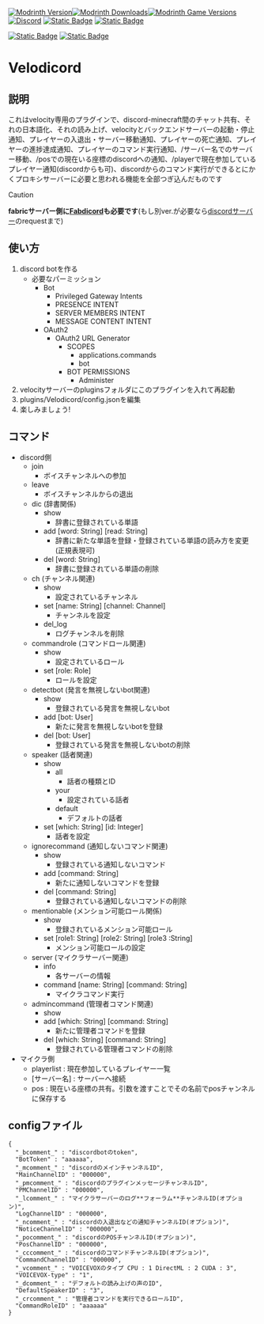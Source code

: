 [![Modrinth Version](https://img.shields.io/modrinth/v/FVtm4KDD?logo=modrinth&color=1bd768)![Modrinth Downloads](https://img.shields.io/modrinth/dt/FVtm4KDD?logo=modrinth&color=1bd768)![Modrinth Game Versions](https://img.shields.io/modrinth/game-versions/FVtm4KDD?logo=modrinth&color=1bd768)](https://modrinth.com/plugin/velodicord)
[![Discord](https://img.shields.io/discord/1241236305741090836?logo=discord&color=5765f2)](https://discord.gg/352Cdy8MjV)
[![Static Badge](https://img.shields.io/badge/litlink-Nekozuki0509-9594f9)](https://lit.link/nekozuki0509)
[![Static Badge](https://img.shields.io/badge/patreon-Nekozuki0509-red?logo=patreon)](https://patreon.com/Nekozuki0509)

[![Static Badge](https://img.shields.io/badge/github-Fabdicord-blue?logo=github)](https://github.com/Nekozuki0509/Fabdicord)
[![Static Badge](https://img.shields.io/badge/github-V4S4J-blue?logo=github)](https://github.com/Nekozuki0509/V4S4J)

# Velodicord
## 説明
これはvelocity専用のプラグインで、discord-minecraft間のチャット共有、それの日本語化、それの読み上げ、velocityとバックエンドサーバーの起動・停止通知、プレイヤーの入退出・サーバー移動通知、プレイヤーの死亡通知、プレイヤーの進捗達成通知、プレイヤーのコマンド実行通知、/サーバー名でのサーバー移動、/posでの現在いる座標のdiscordへの通知、/playerで現在参加しているプレイヤー通知(discordからも可)、discordからのコマンド実行ができるとにかくプロキシサーバーに必要と思われる機能を全部つぎ込んだものです
> [!CAUTION]
> **fabricサーバー側に[Fabdicord](https://modrinth.com/project/fabdicord)も必要です**(もし別ver.が必要なら[discordサーバー](https://discord.gg/352Cdy8MjV)のrequestまで)
## 使い方
1. discord botを作る
   - 必要なパーミッション
     - Bot
       - Privileged Gateway Intents
       - PRESENCE INTENT
       - SERVER MEMBERS INTENT
       - MESSAGE CONTENT INTENT
     - OAuth2
       - OAuth2 URL Generator
         - SCOPES
           - applications.commands
           - bot
         - BOT PERMISSIONS
           - Administer
1. velocityサーバーのpluginsフォルダにこのプラグインを入れて再起動
1. plugins/Velodicord/config.jsonを編集
1. 楽しみましょう!
## コマンド
   - discord側
     - join
       - ボイスチャンネルへの参加
     - leave
       - ボイスチャンネルからの退出
     - dic (辞書関係)
       - show
         - 辞書に登録されている単語
       - add [word: String] [read: String]
         - 辞書に新たな単語を登録・登録されている単語の読み方を変更(正規表現可)
       - del [word: String]
         - 辞書に登録されている単語の削除
     - ch (チャンネル関連)
       - show
         - 設定されているチャンネル
       - set [name: String] [channel: Channel]
         - チャンネルを設定
       - del_log
         - ログチャンネルを削除
     - commandrole (コマンドロール関連)
       - show
         - 設定されているロール
       - set [role: Role]
         - ロールを設定
     - detectbot (発言を無視しないbot関連)
       - show
         - 登録されている発言を無視しないbot
       - add [bot: User]
         - 新たに発言を無視しないbotを登録
       - del [bot: User]
         - 登録されている発言を無視しないbotの削除
     - speaker (話者関連)
       - show
         - all
           - 話者の種類とID
         - your
           - 設定されている話者
         - default
           - デフォルトの話者
       - set [which: String] [id: Integer]
         - 話者を設定
     - ignorecommand (通知しないコマンド関連)
       - show
         - 登録されている通知しないコマンド
       - add [command: String]
         - 新たに通知しないコマンドを登録
       - del [command: String]
         - 登録されている通知しないコマンドの削除
     - mentionable (メンション可能ロール関係)
       - show
         - 登録されているメンション可能ロール
       - set [role1: String] [role2: String] [role3 :String]
         - メンション可能ロールの設定
     - server (マイクラサーバー関連)
       - info
         - 各サーバーの情報
       - command [name: String] [command: String]
         - マイクラコマンド実行
     - admincommand (管理者コマンド関連)
       - show
       - add [which: String] [command: String]
         - 新たに管理者コマンドを登録
       - del [which: String] [command: String]
         - 登録されている管理者コマンドの削除
   - マイクラ側
     - playerlist : 現在参加しているプレイヤー一覧
     - [サーバー名] : サーバーへ接続
     - pos : 現在いる座標の共有。引数を渡すことでその名前でposチャンネルに保存する
## configファイル
```
{
  "_bcomment_" : "discordbotのtoken",
  "BotToken" : "aaaaaa",
  "_mcomment_" : "discordのメインチャンネルID",
  "MainChannelID" : "000000",
  "_pmcomment_" : "discordのプラグインメッセージチャンネルID",
  "PMChannelID" : "000000",
  "_lcomment_" : "マイクラサーバーのログ**フォーラム**チャンネルID(オプション)",
  "LogChannelID" : "000000",
  "_ncomment_" : "discordの入退出などの通知チャンネルID(オプション)",
  "NoticeChannelID" : "000000",
  "_pocomment_" : "discordのPOSチャンネルID(オプション)",
  "PosChannelID" : "000000",
  "_cccomment_" : "discordのコマンドチャンネルID(オプション)",
  "CommandChannelID" : "000000",
  "_vcomment_" : "VOICEVOXのタイプ CPU : 1 DirectML : 2 CUDA : 3",
  "VOICEVOX-type" : "1",
  "_dcomment_" : "デフォルトの読み上げの声のID",
  "DefaultSpeakerID" : "3",
  "_crcomment_" : "管理者コマンドを実行できるロールID",
  "CommandRoleID" : "aaaaaa"
}
```
